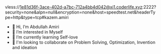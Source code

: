 vless://1e81d36f-3ace-402d-a7bc-712a4bb4d042@xi1.coderlife.xyz:2222?security=none&alpn=null&encryption=none&host=speedtest.net&headerType=http&type=tcp#kazem.amiri
- 👋 Hi, I’m Abdullah Amiri
- 👀 I’m interested in Myself
- 🌱 I’m currently learning Self-love
- 💞️ I'm looking to collaborate on Problem Solving, Optimization, Invention and ideation
<!-- - 📫 How to reach me  -->

<!---
EBX78/EBX78 is a ✨ special ✨ repository because its `README.md` (this file) appears on your GitHub profile.
You can click the Preview link to take a look at your changes.
--->
